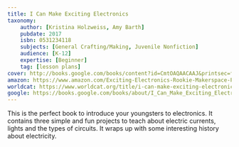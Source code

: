 ```yaml
---
title: I Can Make Exciting Electronics
taxonomy:
	author: [Kristina Holzweiss, Amy Barth]
	pubdate: 2017
	isbn: 0531234118
	subjects: [General Crafting/Making, Juvenile Nonfiction]
	audience: [K-12]
	expertise: [Beginner]
	tag: [lesson plans]
cover: http://books.google.com/books/content?id=CmtOAQAACAAJ&printsec=frontcover&img=1&zoom=1&source=gbs_api
amazon: https://www.amazon.com/Exciting-Electronics-Rookie-Makerspace-Projects/dp/0531238806/ref=sr_1_1?keywords=I+can+make+exciting+electronics&qid=1574640340&sr=8-1
worldcat: https://www.worldcat.org/title/i-can-make-exciting-electronics/oclc/981948537&referer=brief_results
google: https://books.google.com/books/about/I_Can_Make_Exciting_Electronics.html?hl=&id=CmtOAQAACAAJ
---
```

This is the perfect book to introduce your youngsters to electronics.  It contains three simple and fun projects to teach about electric currents, lights and the types of circuits.  It wraps up with some interesting history about electricity.